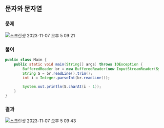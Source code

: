 ## 문자와 문자열

### 문제

![스크린샷 2023-11-07 오후 5 09 21](https://github.com/Heo-y-y/development-blog/assets/112863029/b23040b8-1f7c-43ec-b35a-25912fc4eeb1)

### 풀이

```java
public class Main {
    public static void main(String[] args) throws IOException {
        BufferedReader br = new BufferedReader(new InputStreamReader(System.in));
        String S = br.readLine().trim();
        int i = Integer.parseInt(br.readLine());

        System.out.println(S.charAt(i - 1));
    }
}
```

### 결과

![스크린샷 2023-11-07 오후 5 09 43](https://github.com/Heo-y-y/development-blog/assets/112863029/6765f69f-c40b-4fda-b8a4-85feefadc63d)
